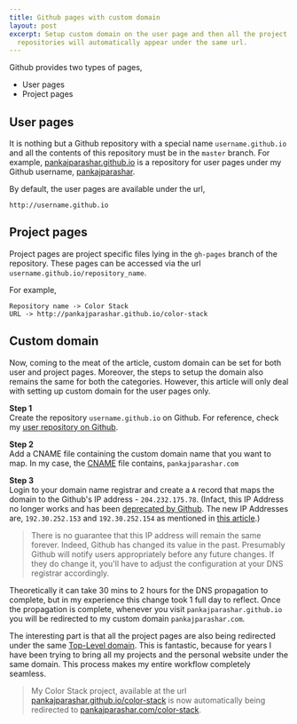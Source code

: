 ```yaml
---
title: Github pages with custom domain
layout: post
excerpt: Setup custom domain on the user page and then all the project pages of Github
  repositories will automatically appear under the same url.
---
```


Github provides two types of pages,  
- User pages  
- Project pages

## User pages

It is nothing but a Github repository with a special name `username.github.io` and all the contents of this repository must be in the `master` branch. For example, [pankajparashar.github.io](https://github.com/pankajparashar/pankajparashar.github.io) is a repository for user pages under my Github username, [pankajparashar](https://github.com/pankajparashar).

By default, the user pages are available under the url, 

```
http://username.github.io
```

## Project pages

Project pages are project specific files lying in the `gh-pages` branch of the repository. These pages can be accessed via the url `username.github.io/repository_name`.

For example,

```
Repository name -> Color Stack  
URL -> http://pankajparashar.github.io/color-stack
```

## Custom domain

Now, coming to the meat of the article, custom domain can be set for both user and project pages. Moreover, the steps to setup the domain also remains the same for both the categories. However, this article will only deal with setting up custom domain for the user pages only.

**Step 1**  
Create the repository `username.github.io` on Github. For reference, check my [user repository on Github](https://github.com/pankajparashar/pankajparashar.github.io).

**Step 2**  
Add a CNAME file containing the custom domain name that you want to map. In my case, the [CNAME](https://github.com/pankajparashar/pankajparashar.github.io/blob/master/CNAME) file contains, `pankajparashar.com`

**Step 3**  
Login to your domain name registrar and create a `A` record that maps the domain to the Github's IP address - `204.232.175.78`. (Infact, this IP Address no longer works and has been [deprecated by Github](https://github.com/blog/1925-github-pages-legacy-ip-brownout). The new IP Addresses are, `192.30.252.153` and `192.30.252.154` as mentioned in [this article](https://help.github.com/articles/tips-for-configuring-an-a-record-with-your-dns-provider/).)

> There is no guarantee that this IP address will remain the same forever. Indeed, Github has changed its value in the past. Presumably Github will notify users appropriately before any future changes. If they do change it, you'll have to adjust the configuration at your DNS registrar accordingly.

Theoretically it can take 30 mins to 2 hours for the DNS propagation to complete, but in my experience this change took 1 full day to reflect. Once the propagation is complete, whenever you visit `pankajparashar.github.io` you will be redirected to my custom domain `pankajparashar.com`.

The interesting part is that all the project pages are also being redirected under the same [Top-Level domain](http://en.wikipedia.org/wiki/Top-level_domain). This is fantastic, because for years I have been trying to bring all my projects and the personal website under the same domain. This process makes my entire workflow completely seamless. 

> My Color Stack project, available at the url [pankajparashar.github.io/color-stack](http://pankajparashar.github.io/color-stack) is now automatically being redirected to [pankajparashar.com/color-stack](http://pankajparashar.github.io/color-stack).